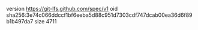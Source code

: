 version https://git-lfs.github.com/spec/v1
oid sha256:3e74c066ddccf1bf6eeba5d88c951d7303cdf747dcab00ea36d6f89b1b497da7
size 4711
